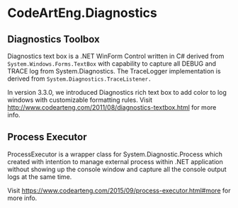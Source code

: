 # CodeArtEng.Diagnostics
## Diagnostics Toolbox

Diagnostics text box is a .NET WinForm Control written in C# derived from <code>System.Windows.Forms.TextBox</code> 
with capability to capture all DEBUG and TRACE log from System.Diagnostics. 
The TraceLogger implementation is derived from <code>System.Diagnostics.TraceListener.</code>

In version 3.3.0, we introduced Diagnostics rich text box to add color to log windows with customizable formatting rules.
Visit http://www.codearteng.com/2011/08/diagnostics-textbox.html for more info.

## Process Executor

ProcessExecutor is a wrapper class for System.Diagnostic.Process which created with intention to manage external process within .NET application without showing up the console window and capture all the console output logs at the same time.

Visit https://www.codearteng.com/2015/09/process-executor.html#more for more info.
